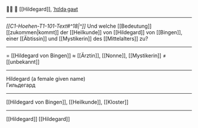 👩‍⚕️ 🔴 [[Hildegard]], [ˈhɪldəˌɡaʁt](https://youglish.com/pronounce/Hildegard/german)

---
*[[C1-Hoehen-T1-101-Text#^18|^]]* Und welche [[Bedeutung]] [[zukommen|kommt]] der [[Heilkunde]] von [[Hildegard]] von [[Bingen]], einer [[Äbtissin]] und [[Mystikerin]] des [[Mittelalters]] zu?

---
= [[Hildegard von Bingen]]
≈ [[Ärztin]], [[Nonne]], [[Mystikerin]]
≠ [[unbekannt]]

---
Hildegard (a female given name)  
Гильдегард

---
[[Hildegard von Bingen]], [[Heilkunde]], [[Kloster]]

---
[[Hildegard]]
[[Hildegard]]

